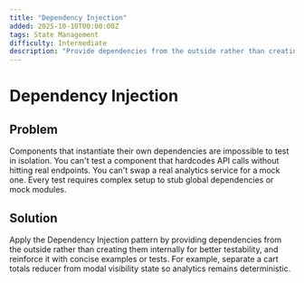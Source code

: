 ```yaml
---
title: "Dependency Injection"
added: 2025-10-10T00:00:00Z
tags: State Management
difficulty: Intermediate
description: "Provide dependencies from the outside rather than creating them internally for better testability."
---
```

# Dependency Injection

## Problem

Components that instantiate their own dependencies are impossible to test in isolation. You can't test a component that hardcodes API calls without hitting real endpoints. You can't swap a real analytics service for a mock one. Every test requires complex setup to stub global dependencies or mock modules.

## Solution

Apply the Dependency Injection pattern by providing dependencies from the outside rather than creating them internally for better testability, and reinforce it with concise examples or tests. For example, separate a cart totals reducer from modal visibility state so analytics remains deterministic.
